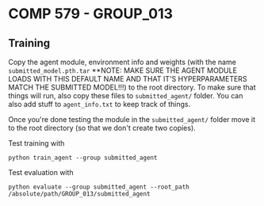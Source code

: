 # COMP 579 - GROUP_013
## Training
Copy the agent module, environment info and weights (with the name `submitted_model.pth.tar` **NOTE: MAKE SURE THE AGENT MODULE LOADS WITH THIS DEFAULT NAME AND THAT IT'S HYPERPARAMETERS MATCH THE SUBMITTED MODEL!!!) to the root directory. To make sure that things will run, also copy these files to `submitted_agent/` folder. You can also add stuff to `agent_info.txt` to keep track of things.

Once you're done testing the module in the `submitted_agent/` folder move it to the root directory (so that we don't create two copies).

Test training with 
```
python train_agent --group submitted_agent
```

Test evaluation with
```
python evaluate --group submitted_agent --root_path /absolute/path/GROUP_013/submitted_agent
```